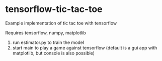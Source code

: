 # tensorflow-tic-tac-toe
Example implementation of tic tac toe with tensorflow

Requires tensorflow, numpy, matplotlib

1) run estimator.py to train the model
2) start main to play a game against tensorflow (default is a gui app with matplotlib, but console is also possible)

